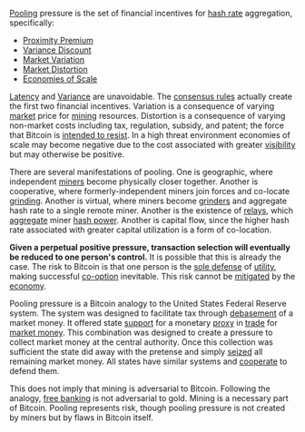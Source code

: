 [Pooling](Glossary#pooling) pressure is the set of financial incentives for [hash rate](Glossary#hash-rate) aggregation, specifically:

* [Proximity Premium](Proximity-Premium-Flaw)
* [Variance Discount](Variance-Discount-Flaw)
* [Market Variation](Glossary#variation)
* [Market Distortion](Glossary#distortion)
* [Economies of Scale](https://en.wikipedia.org/wiki/Economies_of_scale)

[Latency](Glossary#latency) and [Variance](Glossary#variance) are unavoidable. The [consensus rules](Glossary#consensus-rules) actually create the first two financial incentives. Variation is a consequence of varying [market](Glossary#market) price for [mining](Glossary#mine) resources. Distortion is a consequence of varying non-market costs including tax, regulation, subsidy, and patent; the force that Bitcoin is [intended to resist](Axiom-of-Resistance). In a high threat environment economies of scale may become negative due to the cost associated with greater [visibility](https://www.theatlantic.com/magazine/archive/2017/09/big-in-venezuela/534177/) but may otherwise be positive.

There are several manifestations of pooling. One is geographic, where independent [miners](Glossary#miner) become physically closer together. Another is cooperative, where formerly-independent miners join forces and co-locate [grinding](Glossary#grind). Another is virtual, where miners become [grinders](Glossary#grinder) and aggregate hash rate to a single remote miner. Another is the existence of [relays](Glossary#relay), which [aggregate](Glossary#aggregation) miner [hash power](Glossary#hash-power). Another is capital flow, since the higher hash rate associated with greater capital utilization is a form of co-location. 

**Given a perpetual positive pressure, transaction selection will eventually be reduced to one person's control.** It is possible that this is already the case. The risk to Bitcoin is that one person is the [sole defense](Risk-Sharing-Principle) of [utility](Glossary#utility), making successful [co-option](Glossary#co-option) inevitable. This risk cannot be [mitigated](Balance-of-Power-Fallacy) by the [economy](Glossary#economy).

Pooling pressure is a Bitcoin analogy to the United States Federal Reserve system. The system was designed to facilitate tax through [debasement](https://en.wikipedia.org/wiki/Debasement) of a market money. It offered state [support](https://en.wikipedia.org/wiki/Legal_tender) for a monetary [proxy](https://en.wikipedia.org/wiki/Federal_Reserve_Note) in [trade](Glossary#trade) for [market money](Money-Taxonomy). This combination was designed to create a pressure to collect market money at the central authority. Once this collection was sufficient the state did away with the pretense and simply [seized](https://en.wikipedia.org/wiki/Executive_Order_6102) all remaining market money. All states have similar systems and [cooperate](https://en.wikipedia.org/wiki/International_Monetary_Fund) to defend them.

This does not imply that mining is adversarial to Bitcoin. Following the analogy, [free banking](https://en.wikipedia.org/wiki/Free_banking) is not adversarial to gold. Mining is a necessary part of Bitcoin. Pooling represents risk, though pooling pressure is not created by miners but by flaws in Bitcoin itself.
